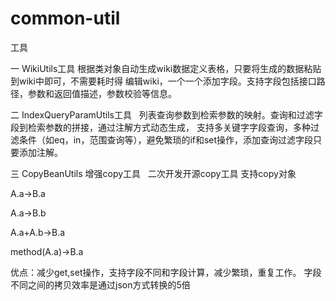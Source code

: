 # common-util
工具

一 WikiUtils工具
  根据类对象自动生成wiki数据定义表格，只要将生成的数据粘贴到wiki中即可，不需要耗时得
  编辑wiki，一个一个添加字段。支持字段包括接口路径，参数和返回值描述，参数校验等信息。
  


二 IndexQueryParamUtils工具
   列表查询参数到检索参数的映射。查询和过滤字段到检索参数的拼接，通过注解方式动态生成，
   支持多关键字字段查询，多种过滤条件（如eq，in，范围查询等），避免繁琐的if和set操作，添加查询过滤字段只要添加注解。
 

三 CopyBeanUtils 增强copy工具
   二次开发开源copy工具
   支持copy对象
  
  A.a->B.a
  
  A.a->B.b
  
  A.a+A.b->B.a
  
  method(A.a)->B.a
  
  优点：减少get,set操作，支持字段不同和字段计算，减少繁琐，重复工作。
          字段不同之间的拷贝效率是通过json方式转换的5倍

